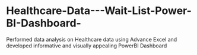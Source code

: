 # Healthcare-Data---Wait-List-Power-BI-Dashboard-
Performed data analysis on Healthcare data using Advance Excel and developed informative and visually appealing PowerBI Dashboard
